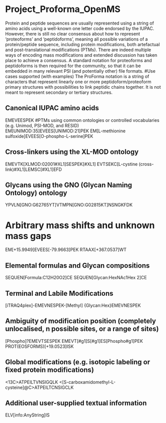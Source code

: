 # Project_Proforma_OpenMS
Protein and peptide sequences are usually represented using a string of amino acids using a well-known one letter code endorsed by the IUPAC. However, there is still no clear consensus about how to represent ‘proteoforms’ and ‘peptidoforms’, meaning all possible variations of a protein/peptide sequence, including protein modifications, both artefactual and post-translational modifications (PTMs). There are indeed multiple ways of encoding mass modifications and extended discussion has taken place to achieve a consensus. A standard notation for proteoforms and peptidoforms is then required for the community, so that it can be embedded in many relevant PSI (and potentially other) file formats.
#Use cases supported (with examples)
The ProForma notation is a string of characters that represent linearly one or more peptidoform/proteoform primary structures with possibilities to link peptidic chains together. It is not meant to represent secondary or tertiary structures.

## Canonical IUPAC amino acids
EMEVEESPEK
#PTMs using common ontologies or controlled vocabularies (e.g. Unimod, PSI-MOD, and RESID)
EM[UNIMOD:35]EVEES[UNIMOD:21]PEK
EM[L-methionine sulfoxide]EVEES[O-phospho-L-serine]PEK
## Cross-linkers using the XL-MOD ontology
EMEVTK[XLMOD:02001#XL1]SESPEK[#XL1]
EVTSEKC[L-cystine (cross-link)#XL1]LEMSC[#XL1]EFD
## Glycans using the GNO (Glycan Naming Ontology) ontology
YPVLN[GNO:G62765YT]VTMPN[GNO:G02815KT]NSNGKFDK
# Arbitrary mass shifts and unknown mass gaps
EM[+15.9949]EVEES[-79.9663]PEK
RTAAX[+367.0537]WT
## Elemental formulas and Glycan compositions
SEQUEN[Formula:C12H20O2]CE
SEQUEN[Glycan:HexNAc1Hex 2]CE
## Terminal and Labile Modifications
[iTRAQ4plex]-EMEVNESPEK-[Methyl]
{Glycan:Hex}EMEVNESPEK
## Ambiguity of modification position (completely unlocalised, n possible sites, or a range of sites)
[Phospho]?EMEVTSESPEK
EMEVT[#g1]S[#g1]ES[Phospho#g1]PEK
PROT(EOSFORMS)[+19.0523]ISK
## Global modifications (e.g. isotopic labeling or fixed protein modifications)
<13C>ATPEILTVNSIGQLK
<[S-carboxamidomethyl-L-cysteine]@C>ATPEILTCNSIGCLK
## Additional user-supplied textual information
ELV[info:AnyString]IS
